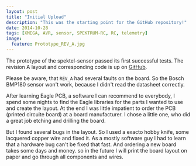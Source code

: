 ```yaml
---
layout: post
title: "Initial Upload"
description: "This was the starting point for the GitHub repository!"
date: 2014-10-28
tags: [XMEGA, AVR, sensor, SPEKTRUM-RC, RC, telemetry]
image:
  feature: Prototype_REV_A.jpg
---
```

The prototype of the spektel-sensor passed its first successful tests. The revision A layout
and corresponding code is up on [GitHub](https://github.com/csc13/spektel-sensor.git).

Please be aware, that `REV_A` had several faults on the board. So the Bosch BMP180 sensor
won't work, because I didn't read the datasheet correctly.

After learning Eagle PCB, a software I can recommend to everybody, I spend some nights to
find the Eagle libraries for the parts I wanted to use and create the layout. At the end
I was little impatient to order the PCB (printed circuite board) at a board manufacturer.
I chose a little one, who did a great job etching and drilling the board.

But I found several bugs in the layout. So I used a exacto hobby knife, some lacquered copper
wire and fixed it. As a mostly software guy I had to learn that a hardware bug can't be fixed that
fast. And ordering a new board takes some days and money. so in the future I will print the board
layout on paper and go through all components and wires.
